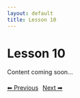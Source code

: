 ```yaml
---
layout: default
title: Lesson 10
---
```


# Lesson 10

Content coming soon...

<div style="margin-top: 20px;">
<a href="/docs/Intermediate/Lessons/lesson_9.md" style="margin-right: 10px;">⬅ Previous</a><a href="/docs/Intermediate/Lessons/lesson_11.md">Next ➡</a>
</div>
